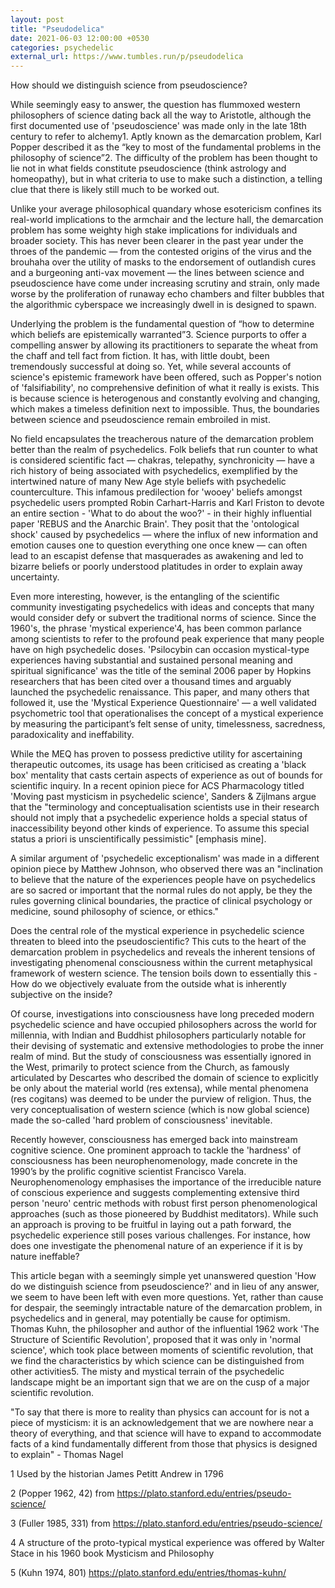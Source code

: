 ```yaml
---
layout: post
title: "Pseudodelica"
date: 2021-06-03 12:00:00 +0530
categories: psychedelic
external_url: https://www.tumbles.run/p/pseudodelica
---
```



How should we distinguish science from pseudoscience?

While seemingly easy to answer, the question has flummoxed western philosophers of science dating back all the way to Aristotle, although the first documented use of 'pseudoscience' was made only in the late 18th century to refer to alchemy1. Aptly known as the demarcation problem, Karl Popper described it as the “key to most of the fundamental problems in the philosophy of science”2. The difficulty of the problem has been thought to lie not in what fields constitute pseudoscience (think astrology and homeopathy), but in what criteria to use to make such a distinction, a telling clue that there is likely still much to be worked out.

Unlike your average philosophical quandary whose esotericism confines its real-world implications to the armchair and the lecture hall, the demarcation problem has some weighty high stake implications for individuals and broader society. This has never been clearer in the past year under the throes of the pandemic — from the contested origins of the virus and the brouhaha over the utility of masks to the endorsement of outlandish cures and a burgeoning anti-vax movement — the lines between science and pseudoscience have come under increasing scrutiny and strain, only made worse by the proliferation of runaway echo chambers and filter bubbles that the algorithmic cyberspace we increasingly dwell in is designed to spawn.

Underlying the problem is the fundamental question of “how to determine which beliefs are epistemically warranted”3. Science purports to offer a compelling answer by allowing its practitioners to separate the wheat from the chaff and tell fact from fiction. It has, with little doubt, been tremendously successful at doing so. Yet, while several accounts of science's epistemic framework have been offered, such as Popper's notion of 'falsifiability', no comprehensive definition of what it really is exists. This is because science is heterogenous and constantly evolving and changing, which makes a timeless definition next to impossible. Thus, the boundaries between science and pseudoscience remain embroiled in mist.

No field encapsulates the treacherous nature of the demarcation problem better than the realm of psychedelics. Folk beliefs that run counter to what is considered scientific fact — chakras, telepathy, synchronicity — have a rich history of being associated with psychedelics, exemplified by the intertwined nature of many New Age style beliefs with psychedelic counterculture. This infamous predilection for 'wooey' beliefs amongst psychedelic users prompted Robin Carhart-Harris and Karl Friston to devote an entire section - 'What to do about the woo?' - in their highly influential paper 'REBUS and the Anarchic Brain'. They posit that the 'ontological shock' caused by psychedelics — where the influx of new information and emotion causes one to question everything one once knew — can often lead to an escapist defense that masquerades as awakening and led to bizarre beliefs or poorly understood platitudes in order to explain away uncertainty.

Even more interesting, however, is the entangling of the scientific community investigating psychedelics with ideas and concepts that many would consider defy or subvert the traditional norms of science. Since the 1960's, the phrase 'mystical experience'4, has been common parlance among scientists to refer to the profound peak experience that many people have on high psychedelic doses. 'Psilocybin can occasion mystical-type experiences having substantial and sustained personal meaning and spiritual significance' was the title of the seminal 2006 paper by Hopkins researchers that has been cited over a thousand times and arguably launched the psychedelic renaissance. This paper, and many others that followed it, use the 'Mystical Experience Questionnaire' — a well validated psychometric tool that operationalises the concept of a mystical experience by measuring the participant’s felt sense of unity, timelessness, sacredness, paradoxicality and ineffability.

While the MEQ has proven to possess predictive utility for ascertaining therapeutic outcomes, its usage has been criticised as creating a 'black box' mentality that casts certain aspects of experience as out of bounds for scientific inquiry. In a recent opinion piece for ACS Pharmacology titled 'Moving past mysticism in psychedelic science', Sanders & Zijlmans argue that the "terminology and conceptualisation scientists use in their research should not imply that a psychedelic experience holds a special status of inaccessibility beyond other kinds of experience. To assume this special status a priori is unscientifically pessimistic" [emphasis mine].

A similar argument of 'psychedelic exceptionalism' was made in a different opinion piece by Matthew Johnson, who observed there was an "inclination to believe that the nature of the experiences people have on psychedelics are so sacred or important that the normal rules do not apply, be they the rules governing clinical boundaries, the practice of clinical psychology or medicine, sound philosophy of science, or ethics."

Does the central role of the mystical experience in psychedelic science threaten to bleed into the pseudoscientific? This cuts to the heart of the demarcation problem in psychedelics and reveals the inherent tensions of investigating phenomenal consciousness within the current metaphysical framework of western science. The tension boils down to essentially this - How do we objectively evaluate from the outside what is inherently subjective on the inside?

Of course, investigations into consciousness have long preceded modern psychedelic science and have occupied philosophers across the world for millennia, with Indian and Buddhist philosophers particularly notable for their devising of systematic and extensive methodologies to probe the inner realm of mind. But the study of consciousness was essentially ignored in the West, primarily to protect science from the Church, as famously articulated by Descartes who described the domain of science to explicitly be only about the material world (res extensa), while mental phenomena (res cogitans) was deemed to be under the purview of religion. Thus, the very conceptualisation of western science (which is now global science) made the so-called 'hard problem of consciousness' inevitable.

Recently however, consciousness has emerged back into mainstream cognitive science. One prominent approach to tackle the 'hardness' of consciousness has been neurophenomenology, made concrete in the 1990’s by the prolific cognitive scientist Francisco Varela. Neurophenomenology emphasises the importance of the irreducible nature of conscious experience and suggests complementing extensive third person 'neuro' centric methods with robust first person phenomenological approaches (such as those pioneered by Buddhist meditators). While such an approach is proving to be fruitful in laying out a path forward, the psychedelic experience still poses various challenges. For instance, how does one investigate the phenomenal nature of an experience if it is by nature ineffable?

This article began with a seemingly simple yet unanswered question 'How do we distinguish science from pseudoscience?' and in lieu of any answer, we seem to have been left with even more questions. Yet, rather than cause for despair, the seemingly intractable nature of the demarcation problem, in psychedelics and in general, may potentially be cause for optimism. Thomas Kuhn, the philosopher and author of the influential 1962 work 'The Structure of Scientific Revolution', proposed that it was only in 'normal science', which took place between moments of scientific revolution, that we find the characteristics by which science can be distinguished from other activities5. The misty and mystical terrain of the psychedelic landscape might be an important sign that we are on the cusp of a major scientific revolution.

"To say that there is more to reality than physics can account for is not a piece of mysticism: it is an acknowledgement that we are nowhere near a theory of everything, and that science will have to expand to accommodate facts of a kind fundamentally different from those that physics is designed to explain" - Thomas Nagel

1
Used by the historian James Petitt Andrew in 1796

2
(Popper 1962, 42) from https://plato.stanford.edu/entries/pseudo-science/

3
(Fuller 1985, 331) from https://plato.stanford.edu/entries/pseudo-science/

4
A structure of the proto-typical mystical experience was offered by Walter Stace in his 1960 book Mysticism and Philosophy

5
(Kuhn 1974, 801) https://plato.stanford.edu/entries/thomas-kuhn/
